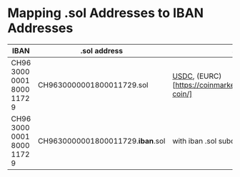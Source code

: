 # Mapping .sol Addresses to IBAN Addresses 

| IBAN | .sol address | accepting |comment |
|------|--------------|---------|----------|
| CH96 3000 0001 8000 1172 9 | CH9630000001800011729.sol | [USDC](https://coinmarketcap.com/currencies/usd-coin/), (EURC)[https://coinmarketcap.com/currencies/euro-coin/] | without .sol subdomain |
| CH96 3000 0001 8000 1172 9 | CH9630000001800011729.**iban**.sol | with iban .sol subdomain |
